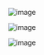 ![image](https://github.com/user-attachments/assets/18433d8d-307d-42d2-86d3-1493c6de83a4)

![image](https://github.com/user-attachments/assets/e0e44f1e-2be2-4bb9-80a2-60f9fd09555c)

![image](https://github.com/user-attachments/assets/7e2351bc-a070-482c-b3bb-95c7e7defcec)
